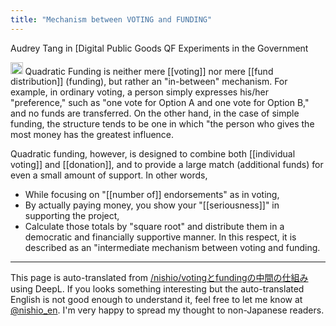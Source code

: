 ```yaml
---
title: "Mechanism between VOTING and FUNDING"
---
```


Audrey Tang in [Digital Public Goods QF Experiments in the Government

<img src='https://scrapbox.io/api/pages/nishio-en/o1 Pro/icon' alt='o1 Pro.icon' height="19.5"/>
Quadratic Funding is neither mere [[voting]] nor mere [[fund distribution]] (funding), but rather an "in-between" mechanism. For example, in ordinary voting, a person simply expresses his/her "preference," such as "one vote for Option A and one vote for Option B," and no funds are transferred. On the other hand, in the case of simple funding, the structure tends to be one in which "the person who gives the most money has the greatest influence.

Quadratic funding, however, is designed to combine both [[individual voting]] and [[donation]], and to provide a large match (additional funds) for even a small amount of support. In other words,
- While focusing on "[[number of]] endorsements" as in voting,
- By actually paying money, you show your "[[seriousness]]" in supporting the project,
- Calculate those totals by "square root" and distribute them in a democratic and financially supportive manner.
In this respect, it is described as an "intermediate mechanism between voting and funding.
---
This page is auto-translated from [/nishio/votingとfundingの中間の仕組み](https://scrapbox.io/nishio/votingとfundingの中間の仕組み) using DeepL. If you looks something interesting but the auto-translated English is not good enough to understand it, feel free to let me know at [@nishio_en](https://twitter.com/nishio_en). I'm very happy to spread my thought to non-Japanese readers.